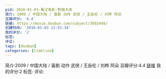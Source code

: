 ```yaml
---
pid: 2010-01-03-看过电影-熊猫大侠
简介: 2009 / 中国大陆 / 喜剧 动作 武侠 / 王岳伦 / 刘桦 阿朵
豆瓣评分: '4.4'
链接: https://movie.douban.com/subject/3892449/
创建时间: '2010-01-03 12:55:38'
我的评分: '2'
标签:
评论:
tags: [douban]
categories: [timeline]
---
```

简介:2009 / 中国大陆 / 喜剧 动作 武侠 / 王岳伦 / 刘桦 阿朵
豆瓣评分:4.4
[链接](https://movie.douban.com/subject/3892449/)
我的评分:2
标签:
评论:
